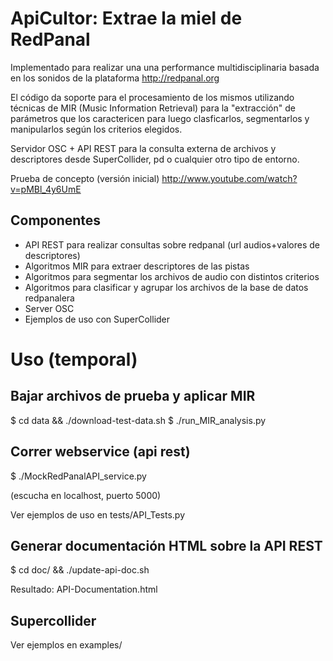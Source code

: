 # ApiCultor: Extrae la miel de RedPanal

Implementado para realizar una una performance multidisciplinaria basada en los sonidos de la plataforma http://redpanal.org

El código da soporte para el procesamiento de los mismos utilizando técnicas de MIR (Music Information Retrieval) para la "extracción" de parámetros que los caractericen para luego clasficarlos, segmentarlos y manipularlos según los criterios elegidos.

Servidor OSC + API REST para la consulta externa de archivos y descriptores desde SuperCollider, pd o cualquier otro tipo de entorno.

Prueba de concepto (versión inicial) http://www.youtube.com/watch?v=pMBl_4y6UmE

## Componentes
* API REST para realizar consultas sobre redpanal (url audios+valores de descriptores)
* Algoritmos MIR para extraer descriptores de las pistas
* Algoritmos para segmentar los archivos de audio con distintos criterios
* Algoritmos para clasificar y agrupar los archivos de la base de datos redpanalera
* Server OSC
* Ejemplos de uso con SuperCollider

# Uso (temporal)

## Bajar archivos de prueba y aplicar MIR
$ cd data && ./download-test-data.sh
$ ./run_MIR_analysis.py

## Correr webservice (api rest)
$ ./MockRedPanalAPI_service.py

(escucha en localhost, puerto 5000)

Ver ejemplos de uso en tests/API_Tests.py

## Generar documentación HTML sobre la API REST
$ cd doc/ && ./update-api-doc.sh

Resultado: API-Documentation.html

## Supercollider

Ver ejemplos en examples/
